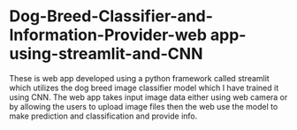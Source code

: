 # Dog-Breed-Classifier-and-Information-Provider-web app-using-streamlit-and-CNN
These is web app developed using a python framework called streamlit which utilizes the dog breed image classifier model which I have trained it using CNN. The web app takes input image data either using web camera or by allowing the users to upload image files then the web use the model to  make prediction and classification and provide info.
